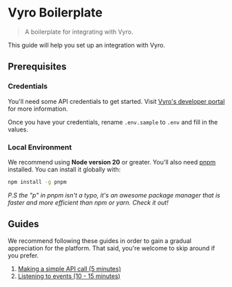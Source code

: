 # Vyro Boilerplate

> A boilerplate for integrating with Vyro.

This guide will help you set up an integration with Vyro.

## Prerequisites

### Credentials

You'll need some API credentials to get started. Visit [Vyro's developer portal](https://developers.vyro.co/docs/getting-started#credentials) for more information.

Once you have your credentials, rename `.env.sample` to `.env` and fill in the values.

### Local Environment

We recommend using **Node version 20** or greater. You'll also need [pnpm](https://pnpm.io/) installed. You can install it globally with:

```bash
npm install -g pnpm
```

_P.S the "p" in pnpm isn't a typo, it's an awesome package manager that is faster and more efficient than npm or yarn. Check it out!_

## Guides

We recommend following these guides in order to gain a gradual appreciation for the platform. That said, you're welcome to skip around if you prefer.

1. [Making a simple API call (5 minutes)](docs/simple-api-call.md)
1. [Listening to events (10 - 15 minutes)](docs/listening-to-events.md)
